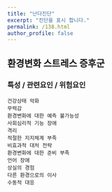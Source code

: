 ```yaml
---
title: "난다진단"
excerpt: "진단을 표시 합니다."
permalink: /138.html
author_profile: false
---
```

## 환경변화 스트레스 증후군



### 특성 / 관련요인 / 위험요인

>   

    건강상태 악화
    무력감
    환경변화에 대한 예측 불가능성
    사회심리적 기능 장애
    격리
    적절한 지지체계 부족
    비효과적 대처 전략
    환경변화에 대한 준비 부족
    언어 장애
    상실의 경험
    다른 환경으로의 이사
    수동적 대응
